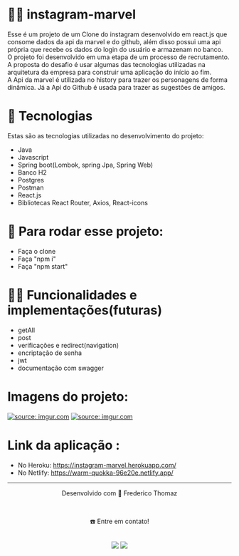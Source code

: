 
# 👷🏻 instagram-marvel
Esse é um projeto de um Clone do instagram desenvolvido em react.js que consome dados da api da marvel e do github, além disso possui uma api própria que recebe os dados do login do usuário e armazenam no banco.<br> 
O projeto foi desenvolvido em uma etapa de um processo de recrutamento. A proposta do desafio é usar algumas das tecnologias utilizadas na arquitetura da empresa para construir uma aplicação do início ao fim.<br>
A Api da marvel é utilizada no history para trazer os personagens de forma dinâmica. Já a Api do Github é usada para trazer as sugestões de amigos.


# 🚀 Tecnologias
Estas são as tecnologias utilizadas no desenvolvimento do projeto:

- Java
- Javascript
- Spring boot(Lombok, spring Jpa, Spring Web)
- Banco H2
- Postgres
- Postman
- React.js
- Bibliotecas React Router, Axios, React-icons


# 💙 Para rodar esse projeto:
- Faça o clone
- Faça "npm i"
- Faça "npm start"

# 🤳🏻 Funcionalidades e implementações(futuras)

-  getAll
-  post
-  verificações e redirect(navigation)
-  encriptação de senha
-  jwt
-  documentação com swagger

# Imagens do projeto:

<a href="https://imgur.com/avl3W2F"><img src="https://i.imgur.com/avl3W2F.png" title="source: imgur.com" /></a>
<a href="https://imgur.com/5gg7wxt"><img src="https://i.imgur.com/5gg7wxt.png" title="source: imgur.com" /></a>

# Link da aplicação :

- No Heroku: https://instagram-marvel.herokuapp.com/
- No Netlify: https://warm-quokka-96e20e.netlify.app/

________________________________________________________________________________________________________________________________________________________________________________
<div align="center">
  <p>Desenvolvido com 💙 Frederico Thomaz</p> <br>
  <p>☎️ Entre em contato!<p> <br>
  <a href = "mailto:fredericoufsj1@gmail.com"><img src="https://img.shields.io/badge/Gmail-D14836?style=for-the-badge&logo=gmail&logoColor=white" target="_blank"></a>
  <a display="flex" text-align="center" href="https://www.linkedin.com/in/fredericothomaz/" target="_blank"><img src="https://img.shields.io/badge/-LinkedIn-%230077B5?style=for-the-badge&logo=linkedin&logoColor=white" target="_blank"></a> 
</div>
